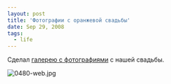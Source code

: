 ```yaml
---
layout: post
title: 'Фотографии с оранжевой свадьбы'
date: Sep 29, 2008
tags:
  - life
---
```


Сделал [галерею с фотографиями](http://wedding.sapegin.ru/) с нашей свадьбы.

![0480-web.jpg](upload://0480-web.jpg)
